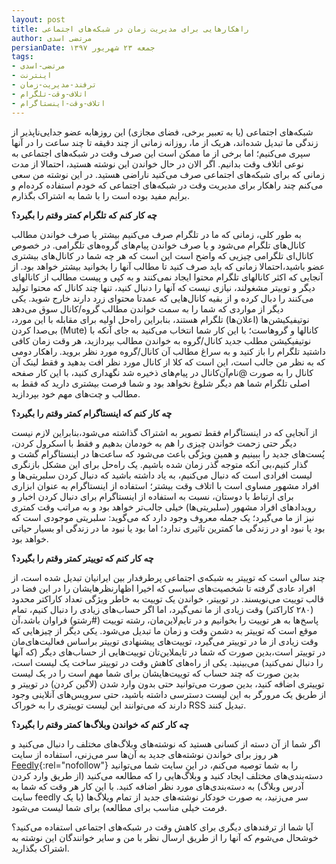 ```yaml
---
layout: post
title: راهکارهایی برای مدیریت زمان در شبکه‌های اجتماعی
author: مرتضی اسدی
persianDate: جمعه ۲۳ شهریور ۱۳۹۷
tags:
- مرتضی-اسدی
- اینترنت
- ترفند-مدیریت-زمان
- اتلاف-وقت-تلگرام
- اتلاف-وقت-اینستاگرام
---
```


شبکه‌های اجتماعی (یا به تعبیر برخی، فضای مجازی) این روزهابه عضو جدایی‌ناپذیر از زندگی ما تبدیل شده‌اند، هریک از ما، روزانه زمانی از چند دقیقه تا چند ساعت را در آنها سپری می‌کنیم؛ اما برخی از ما ممکن است این صرف وقت در شبکه‌های اجتماعی به نوعی اتلاف وقت بدانیم. اگر الان در حال خواندن این نوشته هستید، احتمالا از مدت زمانی که برای شبکه‌های اجتماعی صرف می‌کنید ناراضی هستید. در این نوشته من سعی می‌کنم چند راهکار برای مدیریت وقت در شبکه‌های اجتماعی که خودم استفاده کرده‌ام و برایم مفید بوده است را با شما به اشتراک بگذارم.



**چه کار کنم که تلگرام کمتر وقتم را بگیرد؟**

به طور کلی، زمانی که ما در تلگرام صرف می‌کنیم بیشتر یا صرف خواندن مطالب کانال‌های تلگرام می‌شود و یا صرف خواندن پیام‌های گروه‌های تلگرامی. در خصوص کانال‌ای تلگرامی چیزیی که واضح است این است که هر چه شما در کانال‌های بیشتری عضو باشید،‌احتمالا زمانی که باید صرف کنید تا مطالب آنها را بخوانید بیشتر خواهد بود. از آنجایی که اکثر کانالهای تلگرام محتوا ایجاد نمی‌کنند و به کپی و پیست مطالب از کانالهای دیگر و توییتر مشغولند، نیازی نیست که آنها را دنبال کنید، تنها چند کانال که محتوا تولید می‌کنند را دبال کرده و از بقیه کانال‌هایی که عمدتا محتوای زرد دارند خارج شوید.
یکی دیگر از مواردی که شما را به سمت خواندن مطالب گروه/کانال سوق می‌دهد نوتیفیکیشن‌ها (اعلان‌ها) تلگرام هستند، بنابراین راه‌حل اولیه برای مقابله با این مورد، بی‌صدا کردن (Mute) کانالها و گروهاست؛ با این کار شما انتخاب می‌کنید به جای آنکه با نوتیفیکیشن مطلب جدید کانال/گروه به خواندن مطالب بپردازید، هر وقت زمان کافی داشتید تلگرام را باز کنید و به سراغ مطالب آن کانال/گروه مورد نظر بروید. راهکار دومی که به نظر من جالب است، این است که‌ کلا از کانال مورد نظر افت بدهید و فقط لینک آن کانال را به صورت @نام‌آن‌کانال در پیام‌های ذخیره شد نگهداری کنید، با این کار صفحه اصلی تلگرام شما هم دیگر شلوغ نخواهد بود و شما فرصت بیشتری دارید که فقط به مطالب و چت‌های مهم خود بپردازید.


**چه کار کنم که اینستاگرام کمتر وقتم را بگیرد؟**

از آنجایی که در اینستاگرام فقط تصویر به اشتراک گذاشته می‌شود،‌بنابراین لازم نیست دیگر حتی زحمت خواندن چیزی را هم به خودمان بدهیم و فقط با اسکرول کردن، پُست‌های جدید را ببینیم و همین ویژگی باعث می‌شود که ساعت‌ها در اینستاگرام گشت و گذار کنیم،‌بی آنکه متوجه گذر زمان شده باشیم.
یک راه‌حل برای این مشکل بازنگری لیست افرادی است که دنبال می‌کنیم،‌ به یاد داشته باشید که دنبال کردن سلبریتی‌ها و افراد مشهور مساوی است با اتلاف وقت بیشتر؛ استفاده از اینستاگرام به عنوان ابزاری برای ارتباط با دوستان، نسبت به استفاده از اینستاگرام برای دنبال کردن اخبار و رویدادهای افراد مشهور (سلبریتی‌ها) خیلی جالب‌تر خواهد بود و به مراتب وقت کمتری نیز از ما می‌گیرد؛ یک جمله معروف وجود دارد که می‌گوید: سلبریتی موجودی است که بود یا نبود او در زندگی ما کمترین تاثیری ندارد؛ اما بود یا نبود ما در زندگی او بسیار حیاتی خواهد بود.


**چه کار کنم که توییتر کمتر وقتم را بگیرد؟**

چند سالی است که توییتر به شبکه‌ی اجتماعی پرطرفدار بین ایرانیان تبدیل شده است، از افراد عادی گرفته تا شخصیت‌های سیاسی که اخیرا اظهارنظرهایشان را در این فضا در قالب توییت می‌نویسند. در توییتر، خواندن یک توییت به خاطر ویژگی‌ تعداد کاراکتر محدود (۲۸۰ کاراکتر) وقت زیادی از ما نمی‌گیرد،‌ اما اگر حساب‌های زیادی را دنبال کنیم، تمام پاسخ‌ها به هر توییت را بخوانیم و در تایم‌لاین‌مان، رشته توییت (#رشتو) فراوان باشد،‌آن موقع است که توییتر به دشمن وقت و زمان ما تبدیل می‌شود. یکی دیگر از چیزهایی که وقت زیادی از ما در توییتر می‌گیرد، توییت‌های پیشنهادی توییتر براساس فعالیت‌های‌مان در توییتر است،‌بدین صورت که شما در تایملاین‌تان توییت‌هایی از حساب‌های دیگر (که آنها را دنبال نمی‌کنید) می‌بینید.
یکی از راه‌های کاهش وقت در توییتر ساخت یک لیست است، بدین صورت که چند حساب که توییت‌هایشان برای شما مهم است را در یک لیست توییتری اضافه کنید، بدین صورت می‌توانید حتی بدون وارد شدن (لاگین کردن) در توییتر و از طریق یک مرورگر به این لیست دسترسی داشته باشید، حتی سرویس‌های آنلاینی وجود دارند که می‌توانند این لیست توییتری را به خوراک RSS تبدیل کنند. 


**چه کار کنم که خواندن وبلاگ‌ها کمتر وقتم را بگیرد؟**

اگر شما از آن دسته از کسانی هستید که نوشته‌های وبلاگ‌های مختلف را دنبال می‌کنید و هر روز برای خواندن نوشته‌های جدید به آن‌ها سر می‌زنی، استفاده از سایت [Feedly](https://feedly.com/){:rel="nofollow"} را به شما توصیه می‌کنم، در این سایت شما می‌توانید دسته‌بندی‌های مختلف ایجاد کنید و وبلاگ‌هایی را که مطالعه می‌کنید (از طریق وارد کردن آدرس وبلاگ) به دسته‌بندی‌های مورد نظر اضافه کنید. با این کار هر وقت که شما به سایت feedly سر می‌زنید، به صورت خودکار نوشته‌های جدید از تمام ویلاگ‌ها (با یک فرمت خیلی مناسب برای مطالعه) برای شما لیست می‌شود.


آیا شما از ترفندهای دیگری برای کاهش وقت در شبکه‌های اجتماعی استفاده می‌کنید؟ خوشحال می‌شوم که آنها را از طریق ارسال نظر با من و سایر خوانندگان این نوشته به اشتراک بگذارید.




